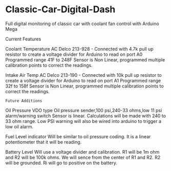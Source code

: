 # Classic-Car-Digital-Dash
Full digital monitoring of classic car with coolant fan control with Arduino Mega

Current Features

Coolant Temperature
	AC Delco 213-928 - Connected with 4.7k pull up resistor to create a voltage divider for 
	Arduino to read on port A0 Programmed range 41F to 248F
	Sensor is Non Linear, programmed multiple calibration points to correct the readings.

Intake Air Temp
	AC Delco 213-190 - Connected with 10k pull up resistor to create a voltage divider for 
	Arduino to read on port A1 Programmed range 32f to 158f
	Sensor is Non Linear, programmed multiple calibration points to correct the readings.

	
	Future Additions

Oil Pressure 
	VDO type Oil pressure sender,100 psi,240-33 ohms,low 11 psi alarm/warning switch
	Sensor is linear.  Calculations will be made with 240 to 33 ohm range.  Low PSI warning will also
	be wired into arduino to trigger a low oil alarm.

Fuel Level indicator
	Will be similar to oil pressure coding.  It is a linear potentiometer that it will be reading.

Battery Level
	Will use a voltage divider and calibration. R1 will be 1m ohm and R2 will be 100k ohms. We will sence from the center
	of R1 and R2.  R2 will be grounded. Ri will go to positive on the battery.
	